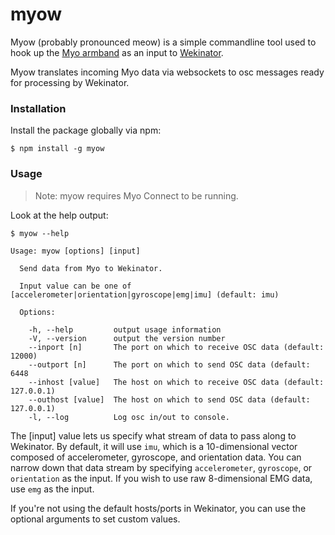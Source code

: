 # myow

Myow (probably pronounced meow) is a simple commandline tool used to hook up the [Myo armband](https://www.myo.com/) as an input to [Wekinator](http://www.wekinator.org/).

Myow translates incoming Myo data via websockets to osc messages ready for processing by Wekinator.

### Installation

Install the package globally via npm:

```
$ npm install -g myow
```

### Usage

>Note: myow requires Myo Connect to be running.

Look at the help output: 

```
$ myow --help

Usage: myow [options] [input]

  Send data from Myo to Wekinator.

  Input value can be one of [accelerometer|orientation|gyroscope|emg|imu] (default: imu)

  Options:

    -h, --help         output usage information
    -V, --version      output the version number
    --inport [n]       The port on which to receive OSC data (default: 12000)
    --outport [n]      The port on which to send OSC data (default: 6448
    --inhost [value]   The host on which to receive OSC data (default: 127.0.0.1)
    --outhost [value]  The host on which to send OSC data (default: 127.0.0.1)
    -l, --log          Log osc in/out to console.
```

The [input] value lets us specify what stream of data to pass along to Wekinator. By default, it will use `imu`, which is a 10-dimensional vector composed of accelerometer, gyroscope, and orientation data. You can narrow down that data stream by specifying `accelerometer`, `gyroscope`, or `orientation` as the input. If you wish to use raw 8-dimensional EMG data, use `emg` as the input.

If you're not using the default hosts/ports in Wekinator, you can use the optional arguments to set custom values.